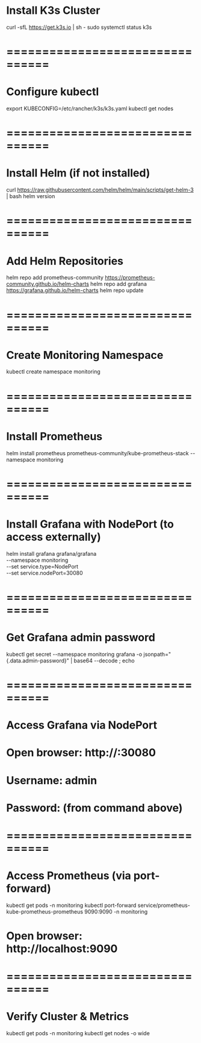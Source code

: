 # Install K3s Cluster

curl -sfL https://get.k3s.io | sh -
sudo systemctl status k3s

# ================================
# Configure kubectl

export KUBECONFIG=/etc/rancher/k3s/k3s.yaml
kubectl get nodes

# ================================
# Install Helm (if not installed)

curl https://raw.githubusercontent.com/helm/helm/main/scripts/get-helm-3 | bash
helm version

# ================================
# Add Helm Repositories

helm repo add prometheus-community https://prometheus-community.github.io/helm-charts
helm repo add grafana https://grafana.github.io/helm-charts
helm repo update

# ================================
# Create Monitoring Namespace

kubectl create namespace monitoring

# ================================
# Install Prometheus

helm install prometheus prometheus-community/kube-prometheus-stack --namespace monitoring

# ================================
# Install Grafana with NodePort (to access externally)

helm install grafana grafana/grafana \
  --namespace monitoring \
  --set service.type=NodePort \
  --set service.nodePort=30080

# ================================
# Get Grafana admin password

kubectl get secret --namespace monitoring grafana -o jsonpath="{.data.admin-password}" | base64 --decode ; echo

# ================================
# Access Grafana via NodePort

# Open browser: http://<NODE-IP>:30080
# Username: admin
# Password: (from command above)

# ================================
# Access Prometheus (via port-forward)

kubectl get pods -n monitoring
kubectl port-forward service/prometheus-kube-prometheus-prometheus 9090:9090 -n monitoring

# Open browser: http://localhost:9090

# ================================
# Verify Cluster & Metrics

kubectl get pods -n monitoring
kubectl get nodes -o wide

